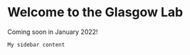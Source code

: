 # Welcome to the Glasgow Lab

Coming soon in January 2022!

```{sidebar} My sidebar title
My sidebar content
```


<!---
:::{note}
Here is a note!
:::

And here is a code block:

```
e = mc^2
```

Check out the content pages bundled with this sample book to see more.
-->

